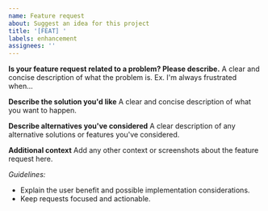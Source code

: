 ```yaml
---
name: Feature request
about: Suggest an idea for this project
title: '[FEAT] '
labels: enhancement
assignees: ''
---
```


**Is your feature request related to a problem? Please describe.**
A clear and concise description of what the problem is. Ex. I'm always frustrated when...

**Describe the solution you'd like**
A clear and concise description of what you want to happen.

**Describe alternatives you've considered**
A clear description of any alternative solutions or features you've considered.

**Additional context**
Add any other context or screenshots about the feature request here.

_Guidelines:_
- Explain the user benefit and possible implementation considerations.
- Keep requests focused and actionable.


